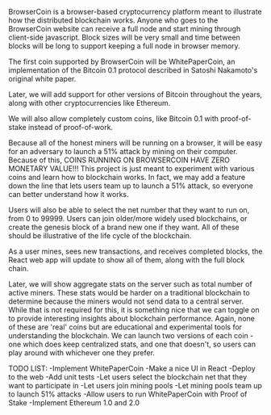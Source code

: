 BrowserCoin is a browser-based cryptocurrency platform meant to illustrate how the distributed blockchain works. Anyone who goes to the BrowserCoin website can receive a full node and start mining through client-side javascript. Block sizes will be very small and time between blocks will be long to support keeping a full node in browser memory.

The first coin supported by BrowserCoin will be WhitePaperCoin, an implementation of the Bitcoin 0.1 protocol described in Satoshi Nakamoto's original white paper.

Later, we will add support for other versions of Bitcoin throughout the years, along with other cryptocurrencies like Ethereum.

We will also allow completely custom coins, like Bitcoin 0.1 with proof-of-stake instead of proof-of-work.

Because all of the honest miners will be running on a browser, it will be easy for an adversary to launch a 51% attack by mining on their computer. Because of this, COINS RUNNING ON BROWSERCOIN HAVE ZERO MONETARY VALUE!!! This project is just meant to experiment with various coins and learn how to blockchain works. In fact, we may add a feature down the line that lets users team up to launch a 51% attack, so everyone can better understand how it works.

Users will also be able to select the net number that they want to run on, from 0 to 99999. Users can join older/more widely used blockchains, or create the genesis block of a brand new one if they want. All of these should be illustrative of the life cycle of the blockchain.

As a user mines, sees new transactions, and receives completed blocks, the React web app will update to show all of them, along with the full block chain. 

Later, we will show aggregate stats on the server such as total number of active miners. These stats would be harder on a traditional blockchain to determine because the miners would not send data to a central server. While that is not required for this, it is something nice that we can toggle on to provide interesting insights about blockchain performance. Again, none of these are 'real' coins but are educational and experimental tools for understanding the blockchain. 
We can launch two versions of each coin - one which does keep centralized stats, and one that doesn't, so users can play around with whichever one they prefer.


TODO LIST:
-Implement WhitePaperCoin
-Make a nice UI in React
-Deploy to the web
-Add unit tests
-Let users select the blockchain net that they want to participate in
-Let users join mining pools
-Let mining pools team up to launch 51% attacks
-Allow users to run WhitePaperCoin with Proof of Stake
-Implement Ethereum 1.0 and 2.0